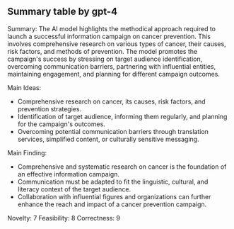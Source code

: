 ## Summary table by gpt-4
Summary: 
The AI model highlights the methodical approach required to launch a successful information campaign on cancer prevention. This involves comprehensive research on various types of cancer, their causes, risk factors, and methods of prevention. The model promotes the campaign's success by stressing on target audience identification, overcoming communication barriers, partnering with influential entities, maintaining engagement, and planning for different campaign outcomes.

Main Ideas: 
- Comprehensive research on cancer, its causes, risk factors, and prevention strategies.
- Identification of target audience, informing them regularly, and planning for the campaign's outcomes.
- Overcoming potential communication barriers through translation services, simplified content, or culturally sensitive messaging.

Main Finding: 
- Comprehensive and systematic research on cancer is the foundation of an effective information campaign.
- Communication must be adapted to fit the linguistic, cultural, and literacy context of the target audience.
- Collaboration with influential figures and organizations can further enhance the reach and impact of a cancer prevention campaign.

Novelty: 7
Feasibility: 8
Correctness: 9